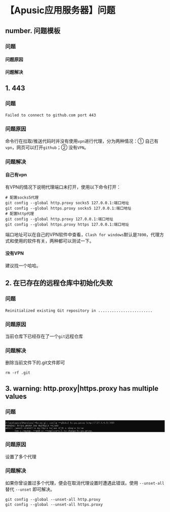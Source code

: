 # 【Apusic应用服务器】问题

## number. 问题模板

### 问题

#### 问题原因

#### 问题解决



## 1. 443

### 问题

`Failed to connect to github.com port 443`

### 问题原因

命令行在拉取/推送代码时并没有使用`vpn`进行代理，分为两种情况：① 自己有`vpn`，网页可以打开`github`；② 没有`VPN`。

### 问题解决

#### 自己有vpn

有VPN的情况下说明代理端口未打开，使用以下命令打开：

```shell
# 配置socks5代理
git config --global http.proxy socks5 127.0.0.1:端口地址
git config --global https.proxy socks5 127.0.0.1:端口地址
# 配置http代理
git config --global http.proxy 127.0.0.1:端口地址
git config --global https.proxy https 127.0.0.1:端口地址
```

端口地址可以在自己的VPN软件中查看，`Clash for windows`默认是`7890`，代理方式和使用的软件有关，两种都可以测试一下。

#### 没有VPN

建议找一个哈哈。

## 2. 在已存在的远程仓库中初始化失败

### 问题

`Reinitialized existing Git repository in ........................`

### 问题原因

当前仓库下已经存在了一个`git`远程仓库

### 问题解决

删除当前文件下的.git文件即可

```shell
rm -rf .git
```

## 3. warning: http.proxy|https.proxy has multiple values

### 问题

![image-20240126150027514](./imgs/image-20240126150027514.png)

### 问题原因

设置了多个代理

### 问题解决

如果你曾设置过多个代理，便会在取消代理设置时遭遇此错误。使用 `--unset-all` 替代 `--unset` 即可解决。

```git
git config --global --unset-all http.proxy
git config --global --unset-all https.proxy
```
